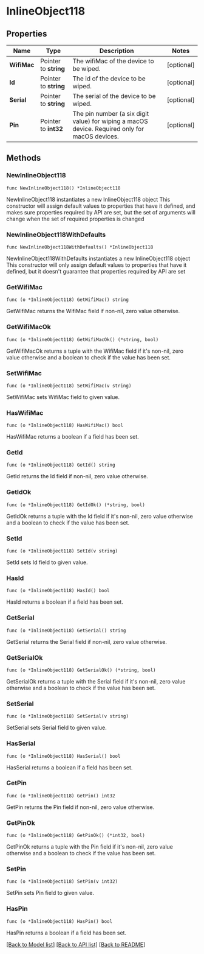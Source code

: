 # InlineObject118

## Properties

Name | Type | Description | Notes
------------ | ------------- | ------------- | -------------
**WifiMac** | Pointer to **string** | The wifiMac of the device to be wiped. | [optional] 
**Id** | Pointer to **string** | The id of the device to be wiped. | [optional] 
**Serial** | Pointer to **string** | The serial of the device to be wiped. | [optional] 
**Pin** | Pointer to **int32** | The pin number (a six digit value) for wiping a macOS device. Required only for macOS devices. | [optional] 

## Methods

### NewInlineObject118

`func NewInlineObject118() *InlineObject118`

NewInlineObject118 instantiates a new InlineObject118 object
This constructor will assign default values to properties that have it defined,
and makes sure properties required by API are set, but the set of arguments
will change when the set of required properties is changed

### NewInlineObject118WithDefaults

`func NewInlineObject118WithDefaults() *InlineObject118`

NewInlineObject118WithDefaults instantiates a new InlineObject118 object
This constructor will only assign default values to properties that have it defined,
but it doesn't guarantee that properties required by API are set

### GetWifiMac

`func (o *InlineObject118) GetWifiMac() string`

GetWifiMac returns the WifiMac field if non-nil, zero value otherwise.

### GetWifiMacOk

`func (o *InlineObject118) GetWifiMacOk() (*string, bool)`

GetWifiMacOk returns a tuple with the WifiMac field if it's non-nil, zero value otherwise
and a boolean to check if the value has been set.

### SetWifiMac

`func (o *InlineObject118) SetWifiMac(v string)`

SetWifiMac sets WifiMac field to given value.

### HasWifiMac

`func (o *InlineObject118) HasWifiMac() bool`

HasWifiMac returns a boolean if a field has been set.

### GetId

`func (o *InlineObject118) GetId() string`

GetId returns the Id field if non-nil, zero value otherwise.

### GetIdOk

`func (o *InlineObject118) GetIdOk() (*string, bool)`

GetIdOk returns a tuple with the Id field if it's non-nil, zero value otherwise
and a boolean to check if the value has been set.

### SetId

`func (o *InlineObject118) SetId(v string)`

SetId sets Id field to given value.

### HasId

`func (o *InlineObject118) HasId() bool`

HasId returns a boolean if a field has been set.

### GetSerial

`func (o *InlineObject118) GetSerial() string`

GetSerial returns the Serial field if non-nil, zero value otherwise.

### GetSerialOk

`func (o *InlineObject118) GetSerialOk() (*string, bool)`

GetSerialOk returns a tuple with the Serial field if it's non-nil, zero value otherwise
and a boolean to check if the value has been set.

### SetSerial

`func (o *InlineObject118) SetSerial(v string)`

SetSerial sets Serial field to given value.

### HasSerial

`func (o *InlineObject118) HasSerial() bool`

HasSerial returns a boolean if a field has been set.

### GetPin

`func (o *InlineObject118) GetPin() int32`

GetPin returns the Pin field if non-nil, zero value otherwise.

### GetPinOk

`func (o *InlineObject118) GetPinOk() (*int32, bool)`

GetPinOk returns a tuple with the Pin field if it's non-nil, zero value otherwise
and a boolean to check if the value has been set.

### SetPin

`func (o *InlineObject118) SetPin(v int32)`

SetPin sets Pin field to given value.

### HasPin

`func (o *InlineObject118) HasPin() bool`

HasPin returns a boolean if a field has been set.


[[Back to Model list]](../README.md#documentation-for-models) [[Back to API list]](../README.md#documentation-for-api-endpoints) [[Back to README]](../README.md)


